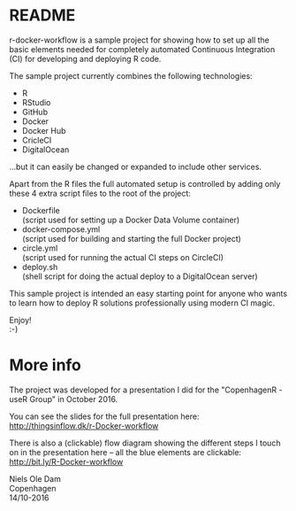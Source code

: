 # README
r-docker-workflow is a sample project for showing how to set up all the basic elements needed for completely automated Continuous Integration (CI) for developing and deploying R code.

The sample project currently combines the following technologies:
* R
* RStudio
* GitHub
* Docker
* Docker Hub
* CricleCI
* DigitalOcean

...but it can easily be changed or expanded to include other services.

Apart from the R files the full automated setup is controlled by adding only these 4 extra script files to the root of the project:
* Dockerfile  
(script used for setting up a Docker Data Volume container)
* docker-compose.yml  
(script used for building and starting the full Docker project)
* circle.yml  
(script used for running the actual CI steps on CircleCI)
* deploy.sh  
(shell script for doing the actual deploy to a DigitalOcean server)

This sample project is intended an easy starting point for anyone who wants to learn how to deploy R solutions professionally using modern CI magic.

Enjoy!  
:-)

# More info
The project was developed for a presentation I did for the "CopenhagenR - useR Group" in October 2016.

You can see the slides for the full presentation here:  
http://thingsinflow.dk/r-Docker-workflow

There is also a (clickable) flow diagram showing the different steps I touch on in the presentation here – all the blue elements are clickable:  
http://bit.ly/R-Docker-workflow

Niels Ole Dam  
Copenhagen  
14/10-2016
